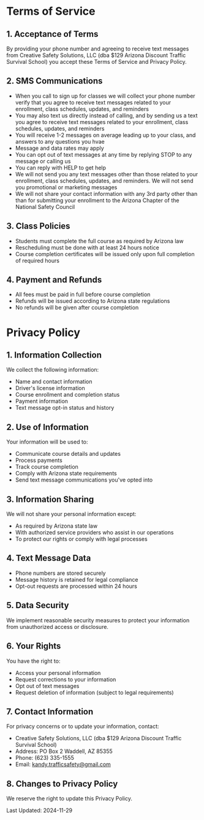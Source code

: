 # Terms of Service

## 1. Acceptance of Terms
By providing your phone number and agreeing to receive text messages from Creative Safety Solutions, LLC (dba $129 Arizona Discount Traffic Survival School) you accept these Terms of Service and Privacy Policy.

## 2. SMS Communications
- When you call to sign up for classes we will collect your phone number verify that you agree to receive text messages related to your enrollment, class schedules, updates, and reminders
- You may also text us directly instead of calling, and by sending us a text you agree to receive text messages related to your enrollment, class schedules, updates, and reminders
- You will receive 1-2 messages on average leading up to your class, and answers to any questions you hvae
- Message and data rates may apply
- You can opt out of text messages at any time by replying STOP to any message or calling us
- You can reply with HELP to get help
- We will not send you any text messages other than those related to your enrollment, class schedules, updates, and reminders. We will not send you promotional or marketing messages
- We will not share your contact information with any 3rd party other than than for submitting your enrollment to the Arizona Chapter of the National Safety Council

## 3. Class Policies
- Students must complete the full course as required by Arizona law
- Rescheduling must be done with at least 24 hours notice
- Course completion certificates will be issued only upon full completion of required hours

## 4. Payment and Refunds
- All fees must be paid in full before course completion
- Refunds will be issued according to Arizona state regulations
- No refunds will be given after course completion

# Privacy Policy

## 1. Information Collection
We collect the following information:
- Name and contact information
- Driver's license information
- Course enrollment and completion status
- Payment information
- Text message opt-in status and history

## 2. Use of Information
Your information will be used to:
- Communicate course details and updates
- Process payments
- Track course completion
- Comply with Arizona state requirements
- Send text message communications you've opted into

## 3. Information Sharing
We will not share your personal information except:
- As required by Arizona state law
- With authorized service providers who assist in our operations
- To protect our rights or comply with legal processes

## 4. Text Message Data
- Phone numbers are stored securely
- Message history is retained for legal compliance
- Opt-out requests are processed within 24 hours

## 5. Data Security
We implement reasonable security measures to protect your information from unauthorized access or disclosure.

## 6. Your Rights
You have the right to:
- Access your personal information
- Request corrections to your information
- Opt out of text messages
- Request deletion of information (subject to legal requirements)

## 7. Contact Information
For privacy concerns or to update your information, contact:
- Creative Safety Solutions, LLC (dba $129 Arizona Discount Traffic Survival School)<br>
- Address: PO Box 2 Waddell, AZ 85355
- Phone: (623) 335-1555
- Email: kandy.trafficsafety@gmail.com

## 8. Changes to Privacy Policy
We reserve the right to update this Privacy Policy.

Last Updated: 2024-11-29
